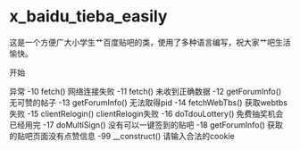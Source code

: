 x_baidu_tieba_easily
====================

这是一个方便广大小学生艹百度贴吧的类，使用了多种语言编写，祝大家艹吧生活愉快。

开始

异常
-10 fetch() 网络连接失败
-11 fetch() 未收到正确数据
-12 getForumInfo() 无可赞的帖子
-13 getForumInfo() 无法取得pid
-14 fetchWebTbs() 获取webtbs失败
-15 clientRelogin() clientRelogin失败
-16 doTdouLottery() 免费抽奖机会已经用完 
-17 doMultiSign() 没有可以一键签到的贴吧
-18 getForumInfo() 获取的贴吧页面没有点赞信息
-99 __construct() 请输入合法的cookie
